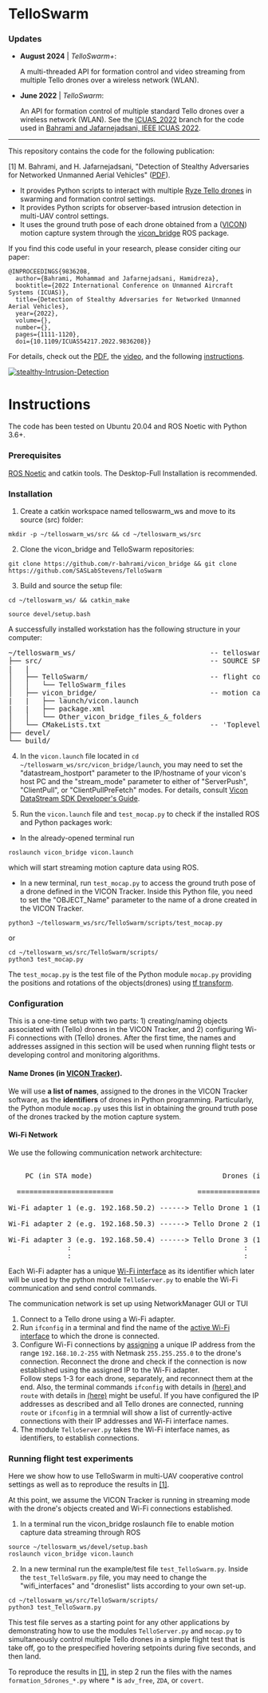 # TelloSwarm


### Updates 

- **August 2024** | *TelloSwarm+*:

  A multi-threaded API for formation control and video streaming from multiple Tello drones over a wireless network (WLAN).

- **June 2022** | *TelloSwarm*:

  An API for formation control of multiple standard Tello drones over a wireless network (WLAN). See the [ICUAS_2022](https://github.com/SASLabStevens/TelloSwarm/tree/ICUAS_2022) branch for the code used in [Bahrami and Jafarnejadsani, IEEE ICUAS 2022](https://ieeexplore.ieee.org/abstract/document/9836208).
---

This repository contains the code for the following publication:

[1] M. Bahrami, and H. Jafarnejadsani, "Detection of Stealthy Adversaries for Networked Unmanned Aerial Vehicles" ([PDF](https://arxiv.org/abs/2202.09661)).

- It provides Python scripts to interact with multiple [Ryze Tello drones](https://www.ryzerobotics.com/tello) in swarming and formation control settings.
- It provides Python scripts for observer-based intrusion detection in multi-UAV control settings.
- It uses the ground truth pose of each drone obtained from a ([VICON](https://www.vicon.com/)) motion capture system through the [vicon_bridge](https://github.com/ethz-asl/vicon_bridge) ROS package.

If you find this code useful in your research, please consider citing our paper:

```
@INPROCEEDINGS{9836208,
  author={Bahrami, Mohammad and Jafarnejadsani, Hamidreza},
  booktitle={2022 International Conference on Unmanned Aircraft Systems (ICUAS)}, 
  title={Detection of Stealthy Adversaries for Networked Unmanned Aerial Vehicles}, 
  year={2022},
  volume={},
  number={},
  pages={1111-1120},
  doi={10.1109/ICUAS54217.2022.9836208}}
```
For details, check out the [PDF](https://arxiv.org/abs/2202.09661), the [video](https://youtu.be/lVT_muezKLU), and the following [instructions](#instructions).

[![stealthy-Intrusion-Detection](https://img.youtube.com/vi/lVT_muezKLU/0.jpg)](https://youtu.be/lVT_muezKLU)

# Instructions

The code has been tested on Ubuntu 20.04 and ROS Noetic with Python 3.6+.

### Prerequisites

[ROS Noetic](http://wiki.ros.org/noetic/Installation/Ubuntu) and catkin tools. The Desktop-Full Installation is recommended.

### Installation

1. Create a catkin workspace named telloswarm_ws and move to its source (src) folder: 

```
mkdir -p ~/telloswarm_ws/src && cd ~/telloswarm_ws/src
```

2. Clone the vicon_bridge and TelloSwarm repositories: 

```
git clone https://github.com/r-bahrami/vicon_bridge && git clone https://github.com/SASLabStevens/TelloSwarm
```

3. Build and source the setup file:

```
cd ~/telloswarm_ws/ && catkin_make
```

```
source devel/setup.bash
```

A successfully installed workstation has the following structure in your computer:

<pre>
~/telloswarm_ws/                                -- telloswarm WORKSPACE
├── src/                                        -- SOURCE SPACE
|   |
│   ├── TelloSwarm/                             -- flight control, monitoring, and comm. network code stack
│   │   └── TelloSwarm_files
│   ├── vicon_bridge/                           -- motion capture system's PKG, providing the ground truth
|   |   ├── launch/vicon.launch
|   |   ├── package.xml
│   │   └── Other_vicon_bridge_files_&_folders
│   └── CMakeLists.txt                          -- 'Toplevel' CMake file, provided by catkin
├── devel/
└── build/
</pre>

4. In the `vicon.launch` file located in `cd ~/telloswarm_ws/src/vicon_bridge/launch`, you may need to set the "datastream_hostport" parameter to the IP/hostname of your vicon's host PC and the "stream_mode" parameter to either of "ServerPush", "ClientPull", or "ClientPullPreFetch" modes. For details, consult [Vicon DataStream SDK Developer's Guide](https://docs.vicon.com/display/DSSDK111/DataStream+SDK+Documentation).

5. Run the `vicon.launch` file and `test_mocap.py` to check if the installed ROS and Python packages work:

- In the already-opened terminal run

```
roslaunch vicon_bridge vicon.launch
```

which will start streaming motion capture data using ROS. 

- In a new terminal, run `test_mocap.py` to access the ground truth pose of a drone defined in the VICON Tracker. Inside this Python file, you need to set the "OBJECT_Name" parameter to the name of a drone created in the VICON Tracker.
```
python3 ~/telloswarm_ws/src/TelloSwarm/scripts/test_mocap.py 
```      
   or
```   
cd ~/telloswarm_ws/src/TelloSwarm/scripts/
python3 test_mocap.py
```
The `test_mocap.py` is the test file of the Python module `mocap.py` providing the positions and rotations of the objects(drones) using [tf transform](http://wiki.ros.org/tf/Tutorials). 

### Configuration

This is a one-time setup with two parts: 1) creating/naming objects associated with (Tello) drones in the VICON Tracker, and 2) configuring Wi-Fi connections with (Tello) drones. After the first time, the names and addresses assigned in this section will be used when running flight tests or developing control and monitoring algorithms.

#### Name Drones (in [VICON Tracker](https://www.vicon.com/software/tracker/)).
We will use **a list of names**, assigned to the drones in the VICON Tracker software, as the **identifiers** of drones in Python programming. Particularly, the Python module `mocap.py` uses this list in obtaining the ground truth pose of the drones tracked by the motion capture system.

#### Wi-Fi Network
We use the following communication network architecture:
<pre> 
    PC (in STA mode) 	                           Drones (in AP mode) 
     
  =======================                    ============================== 
 
Wi-Fi adapter 1 (e.g. 192.168.50.2) ------> Tello Drone 1 (192.168.10.1:8889)
  
Wi-Fi adapter 2 (e.g. 192.168.50.3) ------> Tello Drone 2 (192.168.10.1:8889)
  
Wi-Fi adapter 3 (e.g. 192.168.50.4) ------> Tello Drone 3 (192.168.10.1:8889)
              :                                         :   
              :                                         :     				         	         
</pre>

Each Wi-Fi adapter has a unique [Wi-Fi interface](https://askubuntu.com/questions/405508/how-to-find-name-of-currently-active-network-interface) as its identifier which later will be used by the python module `TelloServer.py` to enable the Wi-Fi communication and send control commands. 

The communication network is set up using NetworkManager GUI or TUI

1. Connect to a Tello drone using a Wi-Fi adapter.
2. Run `ifconfig` in a terminal and find the name of the [active Wi-Fi interface](https://askubuntu.com/questions/405508/how-to-find-name-of-currently-active-network-interface) to which the drone is connected.
3. Configure Wi-Fi connections by [assigning](https://help.ubuntu.com/stable/ubuntu-help/net-manual.html.en) a unique IP address from the range `192.168.10.2-255` with Netmask `255.255.255.0` to the drone's connection. Reconnect the drone and check if the connection is now established using the assigned IP to the Wi-Fi adapter.\
Follow steps 1-3 for each drone, separately, and reconnect them at the end. Also, the terminal commands `ifconfig` with details in [(here)
](https://manpages.ubuntu.com/manpages/focal/man8/ifconfig.8.html) and `route` with details in [(here)](https://manpages.ubuntu.com/manpages/focal/man8/route.8.html) might be useful. If you have configured the IP addresses as described and all Tello drones are connected, running `route` or `ifconfig` in a termnial will show a list of currently-active connections with their IP addresses and Wi-Fi interface names. 
4. The module `TelloServer.py` takes the Wi-Fi interface names, as identifiers, to establish connections.


### Running flight test experiments
Here we show how to use TelloSwarm in multi-UAV cooperative control settings as well as to reproduce the results in [[1]](https://arxiv.org/abs/2202.09661). 

At this point, we assume the VICON Tracker is running in streaming mode with the drone's objects created and Wi-Fi connections established.

1. In a terminal run the vicon_bridge roslaunch file to enable motion capture data streaming through ROS
```
source ~/telloswarm_ws/devel/setup.bash
roslaunch vicon_bridge vicon.launch
```
2. In a new terminal run the example/test file `test_TelloSwarm.py`. Inside the `test_TelloSwarm.py` file, you may need to change the "wifi_interfaces" and "droneslist" lists according to your own set-up.
```
cd ~/telloswarm_ws/src/TelloSwarm/scripts/
python3 test_TelloSwarm.py
```
This test file serves as a starting point for any other applications by demonstrating how to use the modules `TelloServer.py` and `mocap.py` to simultaneously control multiple Tello drones in a simple flight test that is take off, go to the prespecified hovering setpoints during five seconds, and then land. 

To reproduce the results in [[1]](https://arxiv.org/abs/2202.09661), in step 2 run the files with the names `formation_5drones_*.py` where * is `adv_free`, `ZDA`, or `covert`.
